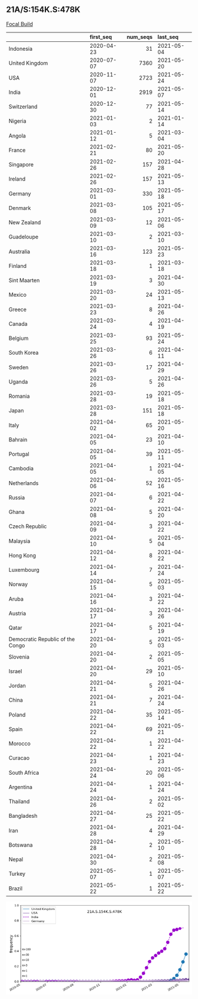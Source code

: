 

## 21A/S:154K.S:478K
[Focal Build](https://nextstrain.org/groups/neherlab/ncov/21A.S.154K.S.478K)

|                                  | first_seq   |   num_seqs | last_seq   |
|:---------------------------------|:------------|-----------:|:-----------|
| Indonesia                        | 2020-04-23  |         31 | 2021-05-04 |
| United Kingdom                   | 2020-07-07  |       7360 | 2021-05-20 |
| USA                              | 2020-11-07  |       2723 | 2021-05-24 |
| India                            | 2020-12-01  |       2919 | 2021-05-07 |
| Switzerland                      | 2020-12-30  |         77 | 2021-05-14 |
| Nigeria                          | 2021-01-03  |          2 | 2021-01-14 |
| Angola                           | 2021-01-12  |          5 | 2021-03-04 |
| France                           | 2021-02-21  |         80 | 2021-05-20 |
| Singapore                        | 2021-02-26  |        157 | 2021-04-28 |
| Ireland                          | 2021-02-26  |        157 | 2021-05-13 |
| Germany                          | 2021-03-01  |        330 | 2021-05-18 |
| Denmark                          | 2021-03-08  |        105 | 2021-05-17 |
| New Zealand                      | 2021-03-09  |         12 | 2021-05-06 |
| Guadeloupe                       | 2021-03-10  |          2 | 2021-03-10 |
| Australia                        | 2021-03-16  |        123 | 2021-05-23 |
| Finland                          | 2021-03-18  |          1 | 2021-03-18 |
| Sint Maarten                     | 2021-03-19  |          3 | 2021-04-30 |
| Mexico                           | 2021-03-20  |         24 | 2021-05-13 |
| Greece                           | 2021-03-23  |          8 | 2021-04-26 |
| Canada                           | 2021-03-24  |          4 | 2021-04-19 |
| Belgium                          | 2021-03-25  |         93 | 2021-05-24 |
| South Korea                      | 2021-03-26  |          6 | 2021-04-11 |
| Sweden                           | 2021-03-26  |         17 | 2021-04-29 |
| Uganda                           | 2021-03-26  |          5 | 2021-04-26 |
| Romania                          | 2021-03-28  |         19 | 2021-05-18 |
| Japan                            | 2021-03-28  |        151 | 2021-05-18 |
| Italy                            | 2021-04-02  |         65 | 2021-05-20 |
| Bahrain                          | 2021-04-05  |         23 | 2021-04-10 |
| Portugal                         | 2021-04-05  |         39 | 2021-05-11 |
| Cambodia                         | 2021-04-05  |          1 | 2021-04-05 |
| Netherlands                      | 2021-04-06  |         52 | 2021-05-16 |
| Russia                           | 2021-04-07  |          6 | 2021-04-22 |
| Ghana                            | 2021-04-08  |          5 | 2021-04-20 |
| Czech Republic                   | 2021-04-09  |          3 | 2021-04-22 |
| Malaysia                         | 2021-04-10  |          5 | 2021-05-04 |
| Hong Kong                        | 2021-04-12  |          8 | 2021-04-22 |
| Luxembourg                       | 2021-04-14  |          7 | 2021-04-24 |
| Norway                           | 2021-04-15  |          5 | 2021-05-03 |
| Aruba                            | 2021-04-16  |          3 | 2021-04-22 |
| Austria                          | 2021-04-17  |          3 | 2021-04-26 |
| Qatar                            | 2021-04-17  |          5 | 2021-04-19 |
| Democratic Republic of the Congo | 2021-04-20  |          5 | 2021-05-03 |
| Slovenia                         | 2021-04-20  |          2 | 2021-05-05 |
| Israel                           | 2021-04-20  |         29 | 2021-05-10 |
| Jordan                           | 2021-04-21  |          5 | 2021-04-26 |
| China                            | 2021-04-21  |          7 | 2021-04-24 |
| Poland                           | 2021-04-22  |         35 | 2021-05-14 |
| Spain                            | 2021-04-22  |         69 | 2021-05-21 |
| Morocco                          | 2021-04-22  |          1 | 2021-04-22 |
| Curacao                          | 2021-04-23  |          1 | 2021-04-23 |
| South Africa                     | 2021-04-24  |         20 | 2021-05-06 |
| Argentina                        | 2021-04-24  |          1 | 2021-04-24 |
| Thailand                         | 2021-04-26  |          2 | 2021-05-02 |
| Bangladesh                       | 2021-04-27  |         25 | 2021-05-22 |
| Iran                             | 2021-04-28  |          4 | 2021-04-29 |
| Botswana                         | 2021-04-28  |          2 | 2021-05-10 |
| Nepal                            | 2021-04-30  |          2 | 2021-05-08 |
| Turkey                           | 2021-05-07  |          1 | 2021-05-07 |
| Brazil                           | 2021-05-22  |          1 | 2021-05-22 |

![Overall trends 21A.S.154K.S.478K](/overall_trends_figures/overall_trends_21A.S.154K.S.478K.png)